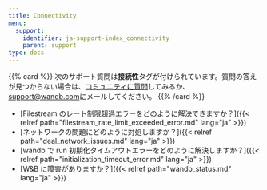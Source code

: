```yaml
---
title: Connectivity
menu:
  support:
    identifier: ja-support-index_connectivity
    parent: support
type: docs
---
```


{{% card %}}
次のサポート質問は<b>接続性</b>タグが付けられています。質問の答えが見つからない場合は、[コミュニティに質問](https://community.wandb.ai/)してみるか、[support@wandb.com](mailto:support@wandb.com)にメールしてください。
{{% /card %}}

- [Filestream のレート制限超過エラーをどのように解決できますか？]({{< relref path="filestream_rate_limit_exceeded_error.md" lang="ja" >}})
- [ネットワークの問題にどのように対処しますか？]({{< relref path="deal_network_issues.md" lang="ja" >}})
- [wandb で run 初期化タイムアウトエラーをどのように解決しますか？]({{< relref path="initialization_timeout_error.md" lang="ja" >}})
- [W&B に障害がありますか？]({{< relref path="wandb_status.md" lang="ja" >}})
